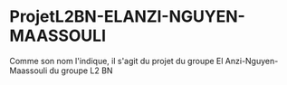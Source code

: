 # ProjetL2BN-ELANZI-NGUYEN-MAASSOULI
Comme son nom l'indique, il s'agit du projet du groupe El Anzi-Nguyen-Maassouli du groupe L2 BN
